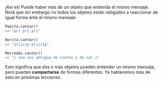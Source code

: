 ¡Así es! Puede haber más de un objeto que entienda el mismo mensaje. Notá que sin embargo no todos los objetos están obligados a reaccionar de igual forma ante el mismo mensaje:

```python
Pepita.cantar()
=> "pri pri pri"

Norita.cantar()
=> "priiiip priiiip"

Mercedes.cantar()
=> "♪ una voz antigua de viento y de sal ♫"
```

Esto significa que dos o más objetos pueden entender un mismo mensaje, pero pueden **comportarse** de formas diferentes. Ya hablaremos más de esto en próximas lecciones.
